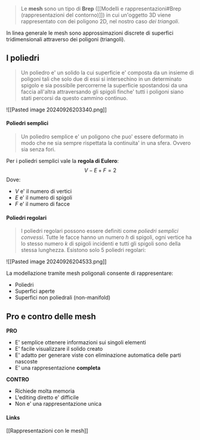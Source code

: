 >Le **mesh** sono un tipo di **Brep** ([[Modelli e rappresentazioni#Brep (rappresentazioni del contorno)]]) in cui un'oggetto 3D viene rappresentato con dei poligono 2D, nel nostro caso *dei triangoli*.

In linea generale le mesh sono approssimazioni discrete di superfici tridimensionali attraverso dei poligoni (triangoli).
## I poliedri
>Un poliedro e' un solido la cui superficie e' composta da un insieme di poligoni tali che solo due di essi si intersechino in un determinato spigolo e sia possibile percorrerne la superficie spostandosi da una faccia all'altra attraversando gli spigoli finche' tutti i poligoni siano stati percorsi da questo cammino continuo.

![[Pasted image 20240926203340.png]]

#### Poliedri semplici
>Un poliedro semplice e' un poligono che puo' essere deformato in modo che ne sia sempre rispettata la continuita' in una sfera. Ovvero sia senza fori.

Per i poliedri semplici vale la **regola di Eulero**:
$$V-E+F=2$$
Dove:
- $V$ e' il numero di vertici
- $E$ e' il numero di spigoli
- $F$ e' il numero di facce
#### Poliedri regolari
>I poliedri regolari possono essere definiti come *poliedri semplici convessi*. Tutte le facce hanno un numero $h$ di spigoli, ogni vertice ha lo stesso numero $k$ di spigoli incidenti e tutti gli spigoli sono della stessa lunghezza. Esistono solo 5 poliedri regolari:

![[Pasted image 20240926204533.png]]

La modellazione tramite mesh poligonali consente di rappresentare:
- Poliedri
- Superfici aperte
- Superfici non poliedrali (non-manifold)

## Pro e contro delle mesh
**PRO**
- E' semplice ottenere informazioni sui singoli elementi
- E' facile visualizzare il solido creato
- E' adatto per generare viste con eliminazione automatica delle parti nascoste
- E' una rappresentazione **completa**

**CONTRO**
- Richiede molta memoria
- L'editing diretto e' difficile
- Non e' una rappresentazione unica

#### Links
[[Rappresentazioni con le mesh]]